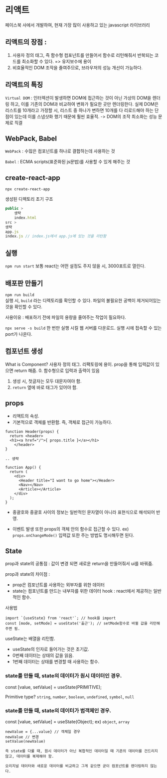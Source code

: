 # 리액트
페이스북 사에서 개발하여, 현재 가장 많이 사용하고 있는 javascript 라이브러리

## 리액트의 장점 :
1. 사용자 정의 태그, 즉 함수형 컴포넌트를 만들어서 함수로 리턴해줘서 반복되는 코드를 최소화할 수 있다. => 유지보수에 용이
2. 비효율적인 DOM 조작을 줄여주므로, 브라우저의 성능 개선이 가능하다.

## 리액트의 특징
`Virtual DOM` : 인터렉션이 발생하면 DOM에 접근하는 것이 아닌 가상의 DOM을 렌더링 하고, 이를 기존의 DOM과 비교하여 변화가 필요한 곳만 렌더링한다.
실제 DOM은 리스트를 10개라고 가정할 시, 리스트 중 하나가 변하면 10개를 다 리로드해야 하는 단점이 있는데 이를 스냅샷화 했기 때문에 훨씬 효율적.
-> DOM의 조작 최소화는 성능 문제로 직결

## WebPack, Babel
`WebPack` : 수많은 컴포넌트를 하나로 결합하는데 사용하는 것

`Babel` : ECMA scripts(표준화된 js문법)를 사용할 수 있게 해주는 것

## create-react-app
`npx create-react-app`

생성된 디렉토리 초기 구조
```jsx
public > 
	생략
	index.html 
src >
생략
app.js 
index.js // index.js에서 app.js에 있는 것을 리턴함
```

## 실행
`npm run start`
보통 react는 어떤 설정도 주지 않을 시, 3000포트로 열린다.

## 배포판 만들기
`npm run build`  
실행 시, `build` 라는 디렉토리를 확인할 수 있다. 파일의 불필요한 공백이 제거되어있는 것을 확인할 수 있다.

사용이유 : 배포하기 전에 파일의 용량을 줄여주는 작업이 필요하다. 

`npx serve -s build`
한 번만 실행 시킬 웹 서버를 다운로드. 실행 시에 접속할 수 있는 port가 나온다.


## 컴포넌트 생성
What is Component? 사용자 정의 태그. 리팩토링에 용이.
prop을 통해 입력값이 있으면 return 해줌.
0. 함수형으로 입력과 출력이 있음
1. 생성 시, 첫글자는 모두 대문자여야 함.
2. `return` 옆에 바로 태그가 있어야 함.


## props
- 리액트의 속성.
- 기본적으로 객체를 반환함. 즉, 객체로 접근이 가능하다.

```
function Header(props) {
  return <header>
  <h1><a href="/">{ props.title }</a></h1>
	</header>
}

.. 생략

function App() {
  return (
    <div>
      <Header title="I want to go home"></Header>
      <Nav></Nav>
      <Article></Article>
    </div>
  );
}
``` 
* 중괄호와 중괄호 사이의 정보는 일반적인 문자열이 아니라 표현식으로 해석되어 반영.


- 이벤트 발생 또한 props의 객체 안의 함수로 접근할 수 있다. 
ex) `props.onChangeMode()`
입력값 또한 주는 방법도 명시해두면 된다.

## State

prop과 state의 공통점 : 값이 변경 되면 새로운 return을 만들어줘서 ui를 바꿔줌.

prop과 state의 차이점 : 
- prop은 컴포넌트를 사용하는 외부자를 위한 데이터
- state는 컴포넌트를 만드는 내부자를 위한 데이터
hook : react에서 제공하는 일반적인 함수.

사용법 
```
import `{useState} from 'react'`; // hook을 import
const [mode, setMode] = useState('출근'); // setMode함수로 바뀔 값을 리턴해주면 됨.

```

useState는 배열을 리턴함.
- useState의 인자로 들어가는 것은 초기값.
- 0번째 데이터는 상태의 값을 읽음. 
- 1번째 데이터는 상태를 변경할 때 사용하는 함수. 


### state를 만들 때, state의 데이터가 원시 데이터인 경우. 

const [value, setValue] = useState(PRIMITIVE); 

Primitive type? `string`, `number`, `boolean`, `undefined`, `symbol`, `null`


### state를 만들 때, state의 데이터가 범객체인 경우.

const [value, setValue] = useState(Object);
ex) `object`, `array`
```
newValue = {...value} // 객체일 경우
newValue // 변경
setValue(newValue)

즉 state를 다룰 때, 원시 데이터가 아닌 복합적인 데이터일 때 기존의 데이터를 건드리지 않고, 데이터를 복제해야 함. 

오리지널 데이터와 새로운 데이터를 비교하고 그게 같으면 굳이 컴포넌트를 렌더링하지 않는다.


